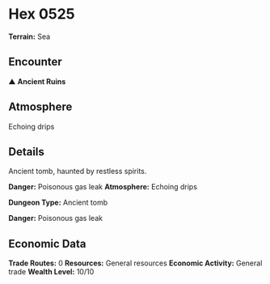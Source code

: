 # Hex 0525

**Terrain:** Sea

## Encounter
▲ **Ancient Ruins**

## Atmosphere
Echoing drips

## Details
Ancient tomb, haunted by restless spirits.

**Danger:** Poisonous gas leak
**Atmosphere:** Echoing drips



**Dungeon Type:** Ancient tomb

**Danger:** Poisonous gas leak

## Economic Data
**Trade Routes:** 0
**Resources:** General resources
**Economic Activity:** General trade
**Wealth Level:** 10/10
